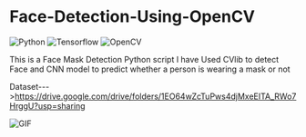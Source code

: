 # Face-Detection-Using-OpenCV
![Python](https://img.shields.io/badge/python-3.8-brightgreen.svg)
![Tensorflow](https://img.shields.io/badge/Tensorflow-2.4-orange.svg)
![OpenCV](https://img.shields.io/badge/OpenCV-4.2.0-blue.svg)

This is a Face Mask Detection Python script
I have Used CVlib to detect Face and CNN model to predict whether a person is wearing a mask or not

Dataset--->https://drive.google.com/drive/folders/1EO64wZcTuPws4djMxeEITA_RWo7HrggU?usp=sharing 


![GIF](Face_mask_Detection.gif)

